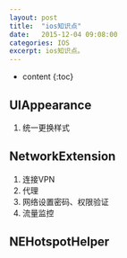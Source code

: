 ```yaml
---
layout: post
title:  "ios知识点"
date:   2015-12-04 09:08:00
categories: IOS
excerpt: ios知识点。
---
```


* content
{:toc}

## UIAppearance
1. 统一更换样式

## NetworkExtension
1. 连接VPN
2. 代理
3. 网络设置密码、权限验证
4. 流量监控

## NEHotspotHelper